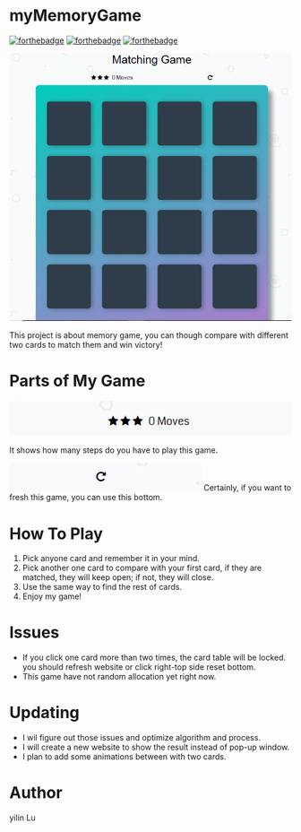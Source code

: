 # myMemoryGame
[![forthebadge](https://forthebadge.com/images/badges/made-with-javascript.svg)](https://forthebadge.com)
[![forthebadge](https://forthebadge.com/images/badges/ages-12.svg)](https://forthebadge.com)
[![forthebadge](https://forthebadge.com/images/badges/built-with-love.svg)](https://forthebadge.com)

![Img](https://github.com/QA0w0AQ/myMemoryGame/blob/master/img/Capture.PNG?raw=true)

This project is about memory game, you can though compare with different two cards to match them and win victory!

# Parts of My Game
![Moves](https://github.com/QA0w0AQ/myMemoryGame/blob/master/img/moving.PNG?raw=true)

It shows how many steps do you have to play this game.

![reset](https://github.com/QA0w0AQ/myMemoryGame/blob/master/img/reset.PNG?raw=true)
Certainly, if you want to fresh this game, you can use this bottom.
# How To Play
1. Pick anyone card and remember it in your mind.
2. Pick another one card to compare with your first card, if they are matched, they will keep open; if not, they will close. 
3. Use the same way to find the rest of cards.
4. Enjoy my game!

# Issues
* If you click one card more than two times, the card table will be locked. you should refresh website or click right-top side reset bottom.
* This game have not random allocation yet right now.

# Updating
* I wil figure out those issues and optimize algorithm and process.
* I will create a new website to show the result instead of pop-up window.
* I plan to add some animations between with two cards.

# Author
yilin Lu

